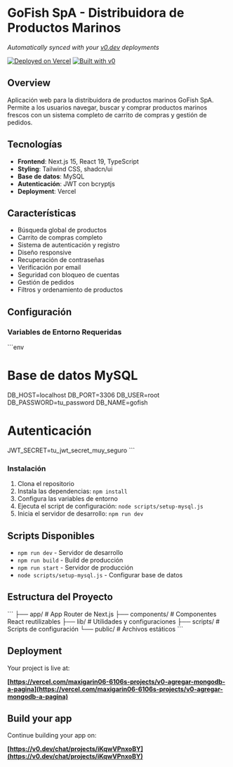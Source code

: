 # GoFish SpA - Distribuidora de Productos Marinos

*Automatically synced with your [v0.dev](https://v0.dev) deployments*

[![Deployed on Vercel](https://img.shields.io/badge/Deployed%20on-Vercel-black?style=for-the-badge&logo=vercel)](https://vercel.com/maxigarin06-6106s-projects/v0-agregar-mongodb-a-pagina)
[![Built with v0](https://img.shields.io/badge/Built%20with-v0.dev-black?style=for-the-badge)](https://v0.dev/chat/projects/iKqwVPnxoBY)

## Overview

Aplicación web para la distribuidora de productos marinos GoFish SpA. Permite a los usuarios navegar, buscar y comprar productos marinos frescos con un sistema completo de carrito de compras y gestión de pedidos.

## Tecnologías

- **Frontend**: Next.js 15, React 19, TypeScript
- **Styling**: Tailwind CSS, shadcn/ui
- **Base de datos**: MySQL
- **Autenticación**: JWT con bcryptjs
- **Deployment**: Vercel

## Características

-  Búsqueda global de productos
- Carrito de compras completo
- Sistema de autenticación y registro
- Diseño responsive
- Recuperación de contraseñas
- Verificación por email
- Seguridad con bloqueo de cuentas
- Gestión de pedidos
- Filtros y ordenamiento de productos

## Configuración

### Variables de Entorno Requeridas

\`\`\`env
# Base de datos MySQL
DB_HOST=localhost
DB_PORT=3306
DB_USER=root
DB_PASSWORD=tu_password
DB_NAME=gofish

# Autenticación
JWT_SECRET=tu_jwt_secret_muy_seguro
\`\`\`

### Instalación

1. Clona el repositorio
2. Instala las dependencias: `npm install`
3. Configura las variables de entorno
4. Ejecuta el script de configuración: `node scripts/setup-mysql.js`
5. Inicia el servidor de desarrollo: `npm run dev`

## Scripts Disponibles

- `npm run dev` - Servidor de desarrollo
- `npm run build` - Build de producción
- `npm run start` - Servidor de producción
- `node scripts/setup-mysql.js` - Configurar base de datos

## Estructura del Proyecto

\`\`\`
├── app/                    # App Router de Next.js
├── components/            # Componentes React reutilizables
├── lib/                   # Utilidades y configuraciones
├── scripts/               # Scripts de configuración
└── public/                # Archivos estáticos
\`\`\`

## Deployment

Your project is live at:

**[https://vercel.com/maxigarin06-6106s-projects/v0-agregar-mongodb-a-pagina](https://vercel.com/maxigarin06-6106s-projects/v0-agregar-mongodb-a-pagina)**

## Build your app

Continue building your app on:

**[https://v0.dev/chat/projects/iKqwVPnxoBY](https://v0.dev/chat/projects/iKqwVPnxoBY)**

